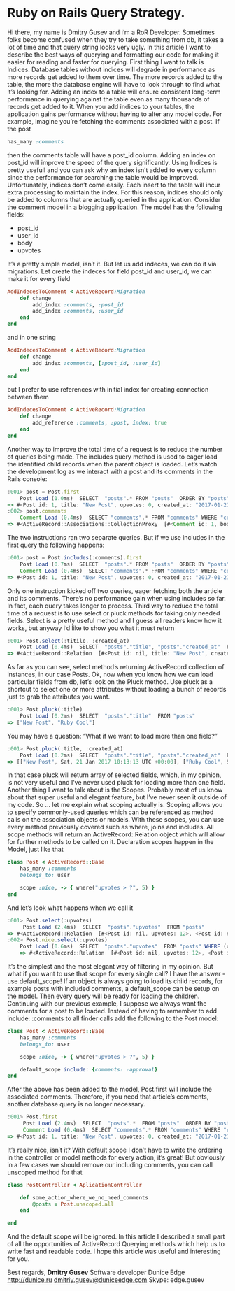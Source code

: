 # Ruby on Rails Query Strategy.
Hi there, my name is Dmitry Gusev and i’m a RoR Developer.
Sometimes folks become confused when they try to take something from db, it takes a lot of time and that query string looks very ugly. In this article I want to describe the best ways of querying and formatting our code for making it easier for reading and faster for querying.
First thing I want to talk is Indices. Database tables without indices will degrade in performance as more records get added to them over time. The more records added to the table, the more the database engine will have to look through to find what it’s looking for. Adding an index to a table will ensure consistent long-term performance in querying against the table even as many thousands of records get added to it.
When you add indices to your tables, the application gains performance without having to alter any model code.
For example, imagine you’re fetching the comments associated with a post. If the post
```ruby
has_many :comments
```
then the comments table will have a post_id column. Adding an index on post_id will improve the speed of the query significantly.
Using Indices is pretty usefull and you can ask why an index isn’t added to every column since the performance for searching the table would be improved. Unfortunately, indices don’t come easily. Each insert to the table will incur extra processing to maintain the index. For this reason, indices should only be added to columns that are actually queried in the application.
Consider the comment model in a blogging application. The model has the following fields:
* post_id
* user_id
* body
* upvotes

It’s a pretty simple model, isn’t it. But let us add indeces, we can do it via migrations. Let create the indeces for field post_id and user_id, we can make it for every field
```ruby
AddIndecesToComment < ActiveRecord:Migration
    def change
        add_index :comments, :post_id
        add_index :comments, :user_id
    end
end
```
and in one string
```ruby
AddIndecesToComment < ActiveRecord:Migration
    def change
        add_index :comments, [:post_id, :user_id]
    end
end
```
but I prefer to use references with initial index for creating connection between them
```ruby
AddIndecesToComment < ActiveRecord:Migration
    def change
        add_reference :comments, :post, index: true
    end
end
```
Another way to improve the total time of a request is to reduce the number of queries being made. The includes query method is used to eager load the identified child records when the parent object is loaded. Let’s watch the development log as we interact with a post and its comments in the Rails console:
```javascript
:001> post = Post.first
    Post Load (1.0ms)  SELECT  "posts".* FROM "posts"  ORDER BY "posts"."id" ASC LIMIT 1
=> #<Post id: 1, title: "New Post", upvotes: 0, created_at: "2017-01-21 10:13:13", updated_at: "2017-01-21 10:13:13", user_id: 1>
:002> post.comments
    Comment Load (0.4ms)  SELECT "comments".* FROM "comments" WHERE "comments"."post_id" = $1  [["post_id", 1]]
=> #<ActiveRecord::Associations::CollectionProxy  [#<Comment id: 1, body: "Good Post", upvotes: 0, post_id: 1, created_at: "2017-01-22 16:44:13", updated_at: "2017-01-22 16:44:13", user: id: 15>
```

The two instructions ran two separate queries. But if we use includes in the first query the following happens:
```javascript
:001> post = Post.includes(:comments).first
    Post Load (0.7ms)  SELECT  "posts".* FROM "posts"  ORDER BY "posts"."id" ASC LIMIT 1
    Comment Load (0.4ms)  SELECT "comments".* FROM "comments" WHERE "comments"."post_id" = $1  [["post_id", 1]]
=> #<Post id: 1, title: "New Post", upvotes: 0, created_at: "2017-01-21 10:13:13", updated_at: "2017-01-21 10:13:13", user_id: 1>
```

Only one instruction kicked off two queries, eager fetching both the article and its comments. There’s no performance gain when using includes so far. In fact, each query takes longer to process.
Third way to reduce the total time of a request is to use select or pluck methods for taking only needed fields. Select is a pretty useful method and I guess all readers know how it works, but anyway I’d like to show you what it must return
```javascript
:001> Post.select(:titile, :created_at)
    Post Load (0.4ms)  SELECT  "posts"."title", "posts"."created_at"  FROM "posts"
=> #<ActiveRecord::Relation  [#<Post id: nil, title: "New Post", created_at: created_at: "2017-01-21 10:13:13">, <Post id: nil, title: "Ruby Cool", created_at: created_at: "2017-01-21 10:16:16" >]>
```
As far as you can see, select method’s returning ActiveRecord collection of instances, in our case Posts.
Ok, now when you know how we can load particular fields from db, let’s look on the Pluck method. Use pluck as a shortcut to select one or more attributes without loading a bunch of records just to grab the attributes you want.
```javascript
:001> Post.pluck(:title)
    Post Load (0.2ms)  SELECT  "posts"."title"  FROM "posts"
=> ["New Post", "Ruby Cool"]
```

You may have a question: “What if we want to load more than one field?”
```javascript
:001> Post.pluck(:title, :created_at)
    Post Load (0.2ms)  SELECT  "posts"."title", "posts"."created_at"  FROM "posts"
=> [["New Post", Sat, 21 Jan 2017 10:13:13 UTC +00:00], ["Ruby Cool", Sat, 21 Jan 2017 10:16:16 UTC +00:00]]
```

In that case pluck will return array of selected fields, which, in my opinion, is not very useful and I’ve never used pluck for loading more than one field.
Another thing I want to talk about is the Scopes. Probably most of us know about that super useful and elegant feature, but I’ve never seen it outside of my code. So … let me explain what scoping actually is.
  Scoping allows you to specify commonly-used queries which can be referenced as method calls on the association objects or models. With these scopes, you can use every method previously covered such as where, joins and includes. All scope methods will return an ActiveRecord::Relation object which will allow for further methods to be called on it.
Declaration scopes happen in the Model, just like that
```ruby
class Post < ActiveRecord::Base
    has_many :comments
    belongs_to: user

    scope :nice, -> { where("upvotes > ?", 5) }
end
```
And let’s look what happens when we call it
```javascript
:001> Post.select(:upvotes)
     Post Load (2.4ms)  SELECT  "posts"."upvotes"  FROM "posts"
=> #<ActiveRecord::Relation  [#<Post id: nil, upvotes: 12>, <Post id: nil, upvotes: 0>, <Post id: nil, upvotes: 4>, <Post id: nil, upvotes: 31>]>
:002> Post.nice.select(:upvotes)
    Post Load (0.6ms)  SELECT  "posts"."upvotes"  FROM "posts" WHERE (upvotes > 5)
    => #<ActiveRecord::Relation  [#<Post id: nil, upvotes: 12>, <Post id: nil, upvotes: 31>]>
```
It’s the simplest and the most elegant way of filtering in my opinion.
But what if you want to use that scope for every single call?
I have the answer - use default_scope!
If an object is always going to load its child records, for example posts with included comments, a default_scope can be setup on the model. Then every query will be ready for loading the children.
Continuing with our previous example, I suppose we always want the comments for a post to be loaded. Instead of having to remember to add include: :comments to all finder calls add the following to the Post model:
```ruby
class Post < ActiveRecord::Base
    has_many :comments
    belongs_to: user

    scope :nice, -> { where("upvotes > ?", 5) }

    default_scope include: {comments: :approval}
end
```
After the above has been added to the model, Post.first will include the associated comments. Therefore, if you need that article’s comments, another database query is no longer necessary.
```javascript
:001> Post.first
     Post Load (2.4ms)  SELECT  "posts".*  FROM "posts"  ORDER BY "posts"."id" ASC LIMIT 1
     Comment Load (0.4ms)  SELECT "comments".* FROM "comments" WHERE "comments"."post_id" IN (1)
=> #<Post id: 1, title: "New Post", upvotes: 0, created_at: "2017-01-21 10:13:13", updated_at: "2017-01-21 10:13:13", user_id: 1>
```
It’s really nice, isn’t it? With default scope I don’t have to write the ordering in the controller or model methods for every action, it’s great!
But obviously in a few cases we should remove our including comments, you can call unscoped method for that
```ruby
class PostController < AplicationController

    def some_action_where_we_no_need_comments
        @posts = Post.unscoped.all
    end

end
```

And the default scope will be ignored.
In this article I described  a small  part of all the opportunities of ActiveRecord Querying  methods which help us to write fast and readable code. I hope this article was useful and interesting for you.


Best regards,
**Dmitry Gusev** Software developer Dunice Edge
http://dunice.ru
dmitriy.gusev@duniceedge.com
Skype: edge.gusev
